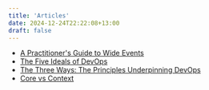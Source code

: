 ```yaml
---
title: 'Articles'
date: 2024-12-24T22:22:08+13:00
draft: false
---
```


 * [A Practitioner's Guide to Wide Events](https://jeremymorrell.dev/blog/a-practitioners-guide-to-wide-events/)
 * [The Five Ideals of DevOps](https://itrevolution.com/five-ideals-of-devops/)
 * [The Three Ways: The Principles Underpinning DevOps](https://itrevolution.com/the-three-ways-principles-underpinning-devops/)
 * [Core vs Context](https://medium.com/a-technical-leaders-toolbox/core-vs-context-3da8309cc71b)

